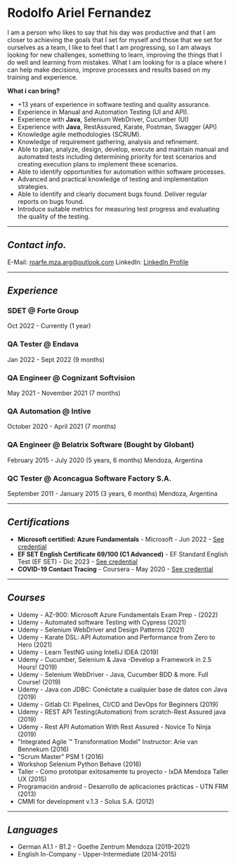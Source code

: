 # Rodolfo Ariel Fernandez  
  
I am a person who likes to say that his day was productive and that I am closer to achieving the goals that I set for myself and those that we set for ourselves as a team, I like to feel that I am progressing, so I am always looking for new challenges, something to learn, improving the things that I do well and learning from mistakes. What I am looking for is a place where I can help make decisions, improve processes and results based on my training and experience. 

**What i can bring?**
- +13 years of experience in software testing and quality assurance.
- Experience in Manual and Automation Testing (UI and API).
- Experience with **Java**, Selenium WebDriver, Cucumber (UI)
- Experience with **Java**, RestAssured, Karate, Postman, Swagger (API)
- Knowledge agile methodologies (SCRUM).
- Knowledge of requirement gathering, analysis and refinement.
- Able to plan, analyze, design, develop, execute and maintain manual and automated tests including determining priority for test scenarios and creating execution plans to implement these scenarios.
- Able to identify opportunities for automation within software processes.
- Advanced and practical knowledge of testing and implementation strategies.
- Able to identify and clearly document bugs found. Deliver regular reports on bugs found.
- Introduce suitable metrics for measuring test progress and evaluating the quality of the testing.

***
  
## ***Contact info.***  
E-Mail: [roarfe.mza.arg@outlook.com](mailto:roarfe.mza.arg@outlook.com)
LinkedIn: [LinkedIn Profile](https://www.linkedin.com/in/fernandezrodolfo/)  

***
  
## ***Experience***  
  
### SDET @ Forte Group   
Oct 2022 - Currently  (1 year)
  
### QA Tester @ Endava  
Jan 2022 - Sept 2022   (9 months)
  
### QA Engineer @ Cognizant Softvision    
May 2021 - November 2021 (7 months) 
  
### QA Automation @ Intive  
October 2020 - April 2021  (7 months)
  
### QA Engineer @ Belatrix Software (Bought by Globant)  
February 2015 - July 2020  (5 years, 6 months)
Mendoza, Argentina  
  
### QC Tester @ Aconcagua Software Factory S.A.  
September 2011 - January 2015  (3 years, 6 months)
Mendoza, Argentina  

***
  
## ***Certifications***  
  
* **Microsoft certified: Azure Fundamentals** - Microsoft - Jun 2022 - [See credential](https://www.credly.com/badges/59535e38-d4dc-48aa-91ab-aa8e35cabe19?source=linked_in_profile)  
* **EF SET English Certificate 69/100 (C1 Advanced)** - EF Standard English Test (EF SET) - Dic 2023 - [See credential](https://www.efset.org/cert/WWBCiE)   
* **COVID-19 Contact Tracing** - Coursera - May 2020 - [See credential](https://www.coursera.org/account/accomplishments/certificate/KU3B8PHEMKJ6)  

***

## ***Courses***  
  
* Udemy - AZ-900: Microsoft Azure Fundamentals Exam Prep - (2022)  
* Udemy - Automated software Testing with Cypress (2021)  
* Udemy - Selenium WebDriver and Design Patterns (2021)  
* Udemy - Karate DSL: API Automation and Performance from Zero to Hero (2021)  
* Udemy - Learn TestNG using IntelliJ IDEA (2019)  
* Udemy - Cucumber, Selenium & Java -Develop a Framework in 2.5 Hours! (2019)  
* Udemy - Selenium WebDriver - Java, Cucumber BDD & more. Full Course! (2019)  
* Udemy - Java con JDBC: Conéctate a cualquier base de datos con Java (2019)  
* Udemy - Gitlab CI: Pipelines, CI/CD and DevOps for Beginners (2019)  
* Udemy - REST API Testing(Automation) from scratch-Rest Assured java (2019)  
* Udemy - Rest API Automation With Rest Assured - Novice To Ninja (2019)  
* "Integrated Agile ™ Transformation Model" Instructor: Arie van Bennekum (2016)  
* "Scrum Master" PSM 1 (2016)  
* Workshop Selenium Python Behave (2016)  
* Taller - Cómo prototipar exitosamente tu proyecto - IxDA Mendoza Taller UX (2015)  
* Programación android - Desarrollo de aplicaciones prácticas - UTN FRM (2013)  
* CMMI for development v.1.3 - Solus S.A. (2012)  

***

## ***Languages***  
  
* German A1.1 - B1.2 - Goethe Zentrum Mendoza (2019-2021)  
* English In-Company - Upper-Intermediate (2014-2015)